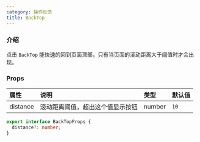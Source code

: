 ```yaml
---
category: 操作反馈
title: BackTop
---
```


### 介绍

点击 `BackTop` 能快速的回到页面顶部，只有当页面的滚动距离大于阈值时才会出现。

### Props

| 属性 | 说明 | 类型 | 默认值 |
| :-  | :- | :- | :- |
| distance | 滚动距离阈值，超出这个值显示按钮 | number | `10` |

```ts
export interface BackTopProps {
  distance?: number;
}
```